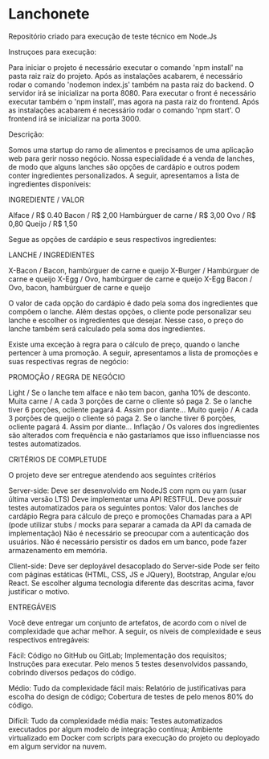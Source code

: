 # Lanchonete

Repositório criado para execução de teste técnico em Node.Js

Instruçoes para execução:

Para iniciar o projeto é necessário executar o comando 'npm install' na pasta raiz raiz do projeto. Após as instalações acabarem, é necessário rodar o comando 'nodemon index.js' também na pasta raiz do backend. O servidor irá se inicializar na porta 8080. Para executar o front é necessário executar também o 'npm install', mas agora na pasta raiz do frontend. Após as instalações acabarem é necessário rodar o comando 'npm start'. O frontend irá se inicializar na porta 3000. 

Descrição:

Somos uma startup do ramo de alimentos e precisamos de uma aplicação web para gerir nosso negócio. Nossa especialidade é a venda de lanches, de modo que alguns lanches são opções de cardápio e outros podem conter ingredientes personalizados.
A seguir, apresentamos a lista de ingredientes disponíveis:

INGREDIENTE / VALOR

Alface / R$ 0.40
Bacon / R$ 2,00
Hambúrguer de carne / R$ 3,00
Ovo / R$ 0,80
Queijo / R$ 1,50

Segue as opções de cardápio e seus respectivos ingredientes:

LANCHE / INGREDIENTES

X-Bacon / Bacon, hambúrguer de carne e queijo
X-Burger / Hambúrguer de carne e queijo
X-Egg / Ovo, hambúrguer de carne e queijo
X-Egg Bacon / Ovo, bacon, hambúrguer de carne e queijo

O valor de cada opção do cardápio é dado pela soma dos ingredientes que compõem o lanche. Além destas opções, o cliente pode personalizar seu lanche e escolher os ingredientes que desejar. Nesse caso, o preço do lanche também será calculado pela soma dos ingredientes.


Existe uma exceção à regra para o cálculo de preço, quando o lanche pertencer à uma promoção. A seguir, apresentamos a lista de promoções e suas respectivas regras de negócio:


PROMOÇÃO / REGRA DE NEGÓCIO

Light / Se o lanche tem alface e não tem bacon, ganha 10% de desconto.
Muita carne / A cada 3 porções de carne o cliente só paga 2. Se o lanche tiver 6 porções, ocliente pagará 4. Assim por diante...
Muito queijo / A cada 3 porções de queijo o cliente só paga 2. Se o lanche tiver 6 porções, ocliente pagará 4. Assim por diante...
Inflação / Os valores dos ingredientes são alterados com frequência e não gastaríamos que isso influenciasse nos testes automatizados.

CRITÉRIOS DE COMPLETUDE

O projeto deve ser entregue atendendo aos seguintes critérios

Server-side:
Deve ser desenvolvido em NodeJS com npm ou yarn (usar última versão LTS)
Deve implementar uma API RESTFUL.
Deve possuir testes automatizados para os seguintes pontos:
Valor dos lanches de cardápio
Regra para cálculo de preço e promoções
Chamadas para a API (pode utilizar stubs / mocks para separar a camada da API da camada de implementação)
Não é necessário se preocupar com a autenticação dos usuários.
Não é necessário persistir os dados em um banco, pode fazer armazenamento em memória.

Client-side:
Deve ser deployável desacoplado do Server-side
Pode ser feito com páginas estáticas (HTML, CSS, JS e JQuery), Bootstrap, Angular e/ou React.
Se escolher alguma tecnologia diferente das descritas acima, favor justificar o motivo.

ENTREGÁVEIS

Você deve entregar um conjunto de artefatos, de acordo com o nível de complexidade que achar melhor. A seguir, os níveis de complexidade e seus respectivos entregáveis:


Fácil:
Código no GitHub ou GitLab;
Implementação dos requisitos;
Instruções para executar.
Pelo menos 5 testes desenvolvidos passando, cobrindo diversos pedaços do código.

Médio:
Tudo da complexidade fácil mais:
Relatório de justificativas para escolha do design de código;
Cobertura de testes de pelo menos 80% do código.

Difícil:
Tudo da complexidade média mais:
Testes automatizados executados por algum modelo de integração contínua;
Ambiente virtualizado em Docker com scripts para execução do projeto ou deployado em algum servidor na nuvem.

